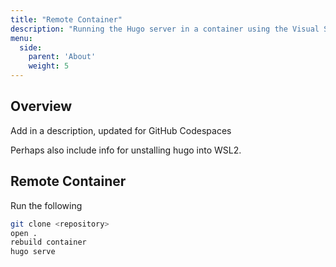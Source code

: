 ```yaml
---
title: "Remote Container"
description: "Running the Hugo server in a container using the Visual Studio Code remote extension."
menu:
  side:
    parent: 'About'
    weight: 5
---
```



## Overview

Add in a description, updated for GitHub Codespaces

Perhaps also include info for unstalling hugo into WSL2.

## Remote Container

Run the following

```bash
git clone <repository>
open .
rebuild container
hugo serve
```

